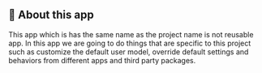 ## 🚀 About this app

This app which is has the same name as the project name is not reusable app.
In this app we are going to do things that are specific to this project such as customize the default user model, override default settings and behaviors from different apps and third party packages.
